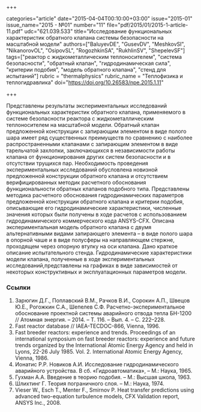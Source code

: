 +++

categories="article"
date="2015-04-04T00:10:00+03:00"
issue="2015-01"
issue_name="2015 - №01"
number="11"
file="pdf/2015/01/2015-1-article-11.pdf"
udc="621.039.533"
title="Исследование функциональных характеристик обратного клапана системы безопасности на масштабной модели"
authors=["BaluyevDE", "GusevDV", "MeshkovSI", "NikanorovOL", "OsipovSL", "RogozhkinSA", "RukhlinSV", "ShepelevSF"]
tags=["реактор с жидкометаллическим теплоносителем", "система безопасности", "обратный клапан", "гидродинамическая сила", "критерии подобия", "модель обратного клапана", "стенд для испытаний"]
rubric = "thermalphysics"
rubric_name = "Теплофизика и теплогидравлика"
doi="https://doi.org/10.26583/npe.2015.1.11"

+++

Представлены результаты экспериментальных исследований функциональных характеристик обратного клапана, применяемого в системе безопасности реактора с жидкометаллическим теплоносителем на масштабной модели. Обратный клапан предложенной конструкции с запирающим элементом в виде полого шара имеет ряд существенных преимуществ по сравнению с наиболее распространенными клапанами с запирающим элементом в виде тарельчатой захлопки, заключающихся в независимости работы клапана от функционирования других систем безопасности и в отсутствии трущихся пар. Необходимость проведения экспериментальных исследований обусловлена новизной предложенной конструкции обратного клапана и отсутствием верифицированных методик расчетного обоснования функциональности обратных клапанов подобного типа. Представлены методика расчетного обоснования гидродинамических параметров предложенной конструкции обратного клапана и критерии подобия, описывающие его гидродинамические характеристики, численные значения которых были получены в ходе расчетов с использованием гидродинамического коммерческого кода ANSYS-CFX. Описана экспериментальная модель обратного клапана с двумя альтернативными видами запирающего элемента – в виде полого шара в опорной чаше и в виде полусферы на направляющем стержне, проходящем через опорную втулку на оси клапана. Дано краткое описание испытательного стенда. Гидродинамические характеристики модели клапана, полученные в ходе экспериментальных исследований,представлены на графиках в виде зависимостей от некоторых конструктивных и эксплуатационных параметров модели.

### Ссылки

1. Зарюгин Д.Г., Поплавский В.М., Рачков В.И., Сорокин А.П., Швецов Ю.Е., Рогожкин С.А., Шепелев С.Ф. Расчетно-экспериментальное обоснование проектной системы аварийного отвода тепла БН-1200 // Атомная энергия. – 2014. – Т. 116. – Вып. 4. – С. 222–228.
2. Fast reactor database // IAEA-TECDOC-866, Vienna, 1996.
3. Fast breeder reactors: experience and trends. Proceedings of an international symposium on fast breeder reactors: experience and future trends organized by the International Atomic Energy Agency and held in Lyons, 22-26 July 1985. Vol. 2. International Atomic Energy Agency, Vienna, 1986.
4. Ионатис Р.Р. Новиков А.И. Исследование гидродинамического аварийного устройства. В сб. «Гидроавтоматика», – М.: Наука, 1965.
5. Гухман А.А. Введение в теорию подобия. – М.: Высшая школа, 1963.
6. Шлихтинг Г. Теория пограничного слоя. – М.: Наука, 1974.
7. Vieser W., Esch T., Menter F., Smirnov P. Heat transfer predictions using advanced two-equation turbulence models, CFX Validation report, ANSYS Inc., 2008.